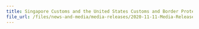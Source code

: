 ```yaml
---
title: Singapore Customs and the United States Customs and Border Protection sign Letter of Intent to explore Single Window connectivity 
file_url: /files/news-and-media/media-releases/2020-11-11-Media-Release.pdf
---
```

